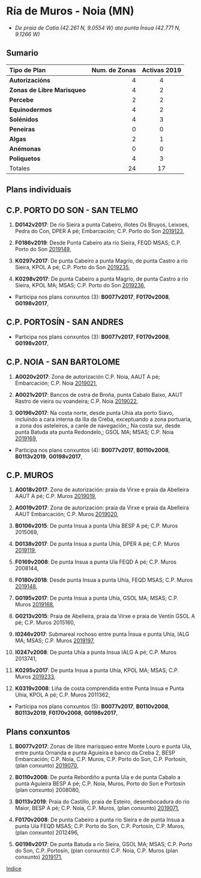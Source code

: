
# Ría de Muros - Noia (MN)

* _De praia de Catia (42.261 N, 9.0554 W) ata punta Ínsua (42.771 N, 9.1266 W)_

## Sumario


|Tipo de Plan | Num. de Zonas| Activas 2019 |
|:------------|--------------:|:-----------:|
|__Autorizacións__| 4 | 4 |
|__Zonas de Libre Marisqueo__| 4 | 2 |
|__Percebe__| 2 |2|
|__Equinodermos__| 4 | 2 |
|__Solénidos__| 4 | 3 |
|__Peneiras__| 0 | 0 |
|__Algas__| 2 | 1 |
|__Anémonas__| 0 |0|
|__Poliquetos__| 4 | 3 |
|Totales| 24 | 17 |



## Plans individuais

## C.P. PORTO DO SON - SAN TELMO

1. __D0142v2017__: De río Sieira a punta Cabeiro, illotes Os Bruyos, Leixoes, Pedra do Con, DPER A pé; Embarcación; C.P. Porto do Son [2019123](https://galirema.wikia.org/es/wiki/Pexma2019DPER123),

1. __F0186v2019__: Desde Punta Cabeiro ata río Sieira, FEQD MSAS; C.P. Porto do Son [2019149](https://galirema.wikia.org/es/wiki/Pexma2019FEQD149),

1. __K0297v2017__: De punta Cabeiro a punta Magrío, de punta Castro a río Sieira, KPOL A pé; C.P. Porto do Son [2019235](https://galirema.wikia.org/es/wiki/Pexma2019KPOL235),

1. __K0298v2017__: De punta Cabeiro a punta Magrío, de punta Castro a río Sieira, KPOL MA; MSAS; C.P. Porto do Son [2019236](https://galirema.wikia.org/es/wiki/Pexma2019KPOL236),



+ Participa nos plans conxuntos (3): __B0077v2017__, __F0170v2008__, __G0198v2017__, 



## C.P. PORTOSÍN - SAN ANDRES


+ Participa nos plans conxuntos (3): __B0077v2017__, __F0170v2008__, __G0198v2017__,



## C.P. NOIA - SAN BARTOLOME

1. __A0020v2017__: Zona de autorización C.P. Noia, AAUT A pé; Embarcación; C.P. Noia [2019021](https://galirema.wikia.org/es/wiki/Pexma2019AAUT021),

1. __A0021v2017__: Bancos de ostra de Broña, punta Cabalo Baixo, AAUT Rastro de vieira ou voandeira; C.P. Noia [2019022](https://galirema.wikia.org/es/wiki/Pexma2019AAUT022),

1. __G0196v2017__: Na costa norte, desde punta Uhía ata porto Siavo, incluíndo a cara interna da illa da Creba, exceptuando a zona portuaria, a zona dos asteleiros, a canle de navegación,; Na costa sur, desde punta Batuda ata punta Redondelo,; GSOL MA; MSAS; C.P. Noia [2019169](https://galirema.wikia.org/es/wiki/Pexma2019GSOL169),


+ Participa nos plans conxuntos (4): __B0077v2017__, __B0110v2008__, __B0113v2019__,  __G0198v2017__,



## C.P. MUROS

1. __A0018v2017__: Zona de autorización: praia da Virxe e praia da Abelleira AAUT A pé; C.P. Muros [2019019](https://galirema.wikia.org/es/wiki/Pexma2019AAUT019),

1. __A0019v2017__: Zona de autorización: praia da Virxe e praia da Abelleira AAUT Embarcación; C.P. Muros [2019020](https://galirema.wikia.org/es/wiki/Pexma2019AAUT020),

1. __B0106v2015__: De punta Insua a punta Uhía BESP A pé; C.P. Muros 2015069,

1. __D0138v2017__: De punta Insua a punta Uhía, DPER A pé; C.P. Muros [2019119](https://galirema.wikia.org/es/wiki/Pexma2019DPER119),

1. __F0169v2008__: De punta Insua a punta Uía FEQD A pé; C.P. Muros 2008144,

1. __F0180v2018__: Desde punta Insua a punta Uhía, FEQD MSAS; C.P. Muros [2019148](https://galirema.wikia.org/es/wiki/Pexma2019FEQD148),

1. __G0195v2017__: De punta Insua a punta Uhía, GSOL MA; MSAS; C.P. Muros [2019168](https://galirema.wikia.org/es/wiki/Pexma2019GSOL168),

1. __G0213v2015__: Praia de Abelleira, praia da Virxe e praia de Ventín GSOL A pé; C.P. Muros 2015160,

1. __I0246v2017__: Submareal rochoso entre punta Ínsua e punta Uhía, IALG MA; MSAS; C.P. Muros [2019197](https://galirema.wikia.org/es/wiki/Pexma2019IALG197),

1. __I0247v2008__: De punta Uhía a punta Insua IALG A pé; C.P. Muros 2013741,

1. __K0295v2017__: De punta Insua a punta Uhía, KPOL MA; MSAS; C.P. Muros [2019233](https://galirema.wikia.org/es/wiki/Pexma2019KPOL233),

1. __K0319v2008__: Liña de costa comprendida entre Punta Insua e Punta Uhía, KPOL A pé; C.P. Muros 2011362,



+ Participa nos plans conxuntos (5): __B0077v2017__, __B0110v2008__, __B0113v2019__, __F0170v2008__, __G0198v2017__,




## Plans conxuntos

1. __B0077v2017__: Zonas de libre marisqueo entre Monte Louro e punta Uía, entre punta Ornanda e punta Aguieira e banco da Creba 2, BESP Embarcación; C.P. Noia, C.P. Muros, C.P. Porto do Son, C.P. Portosín, (plan conxunto) [2019070](https://galirema.wikia.org/es/wiki/Pexma2019BESP070),

1. __B0110v2008__: De punta Rebordiño a punta Uía e de punta Cabalo a punta Aguieira BESP A pé; C.P. Noia, Muros, Porto do Son e Portosín (plan conxunto) 2008080,

1. __B0113v2019__: Praia do Castillo, praia de Esteiro, desembocadura do rio Maior, BESP A pé; C.P. Noia, C.P. Muros, (plan conxunto) [2019071](https://galirema.wikia.org/es/wiki/Pexma2019BESP071),

1. __F0170v2008__: De punta Cabeiro a punta río Sieira e de punta Insua a punta Uía FEQD MSAS; C.P. Porto do Son, C.P. Portosín, C.P. Muros, (plan conxunto) 2012496,

1. __G0198v2017__: De punta Batuda a río Sieira, GSOL MA; MSAS; C.P. Porto do Son, C.P. Portosín, (plan conxunto)  C.P. Noia, C.P. Muros (plan conxunto) [2019171](https://galirema.wikia.org/es/wiki/Pexma2019GSOL171),



[Indice](indicesZonasProduccion.md)




 [Sigremar]: https://goo.gl/glKrkM
 [plans anuais de explotación]: http://goo.gl/4k6J1

